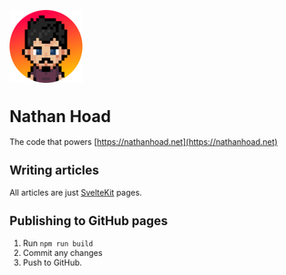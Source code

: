 ![Nathan](static/nathan.png)

# Nathan Hoad

The code that powers [https://nathanhoad.net](https://nathanhoad.net)

## Writing articles

All articles are just [SvelteKit](https://kit.svelte.dev/) pages.

## Publishing to GitHub pages

1. Run `npm run build` 
2. Commit any changes
3. Push to GitHub.
